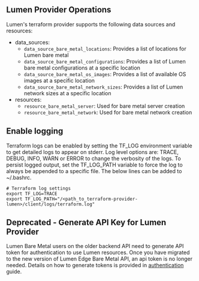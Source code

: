 ## Lumen Provider Operations
Lumen's terraform provider supports the following data sources and resources:
- data_sources:
  - `data_source_bare_metal_locations`:  Provides a list of locations for Lumen bare metal
  - `data_source_bare_metal_configurations`: Provides a list of Lumen bare metal configurations at a specific location
  - `data_source_bare_metal_os_images`: Provides a list of available OS images at a specific location
  - `data_source_bare_metal_network_sizes`: Provides a list of Lumen network sizes at a specific location
- resources:
  - `resource_bare_metal_server`: Used for bare metal server creation
  - `resource_bare_metal_network`: Used for bare metal network creation

## Enable logging
Terraform logs can be enabled by setting the TF_LOG environment variable to get detailed logs to appear on stderr. Log level options are: TRACE, DEBUG, INFO, WARN or ERROR to change the verbosity of the logs. To persist logged output, set the TF_LOG_PATH variable to force the log to always be appended to a specific file. The below lines can be added to ~/.bashrc.
```shell
# Terraform log settings
export TF_LOG=TRACE
export TF_LOG_PATH="/<path_to_terraform-provider-lumen>/client/logs/terraform.log"
```

## Deprecated - Generate API Key for Lumen Provider
Lumen Bare Metal users on the older backend API need to generate API token for authentication to use Lumen resources. 
Once you have migrated to the new version of Lumen Edge Bare Metal API, an api token is no longer needed.
Details on how to generate tokens is provided in [authentication](./authentication.md) guide.

